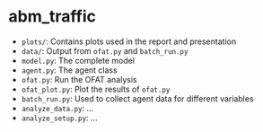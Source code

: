 # abm_traffic
- `plots/`: Contains plots used in the report and presentation
- `data/`: Output from `ofat.py` and `batch_run.py`
- `model.py`: The complete model
- `agent.py`: The agent class
- `ofat.py`: Run the OFAT analysis
- `ofat_plot.py`: Plot the results of `ofat.py`
- `batch_run.py`: Used to collect agent data for different variables
- `analyze_data.py`: ...
- `analyze_setup.py`: ...